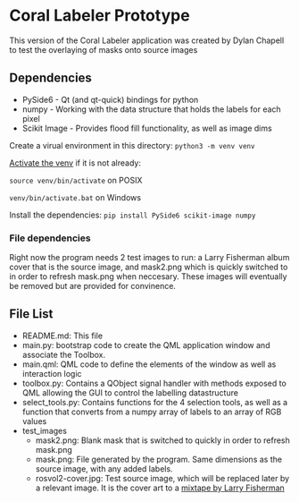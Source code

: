 # Coral Labeler Prototype
This version of the Coral Labeler application was created by Dylan Chapell to 
test the overlaying of masks onto source images

## Dependencies
- PySide6 - Qt (and qt-quick) bindings for python
- numpy - Working with the data structure that holds the labels for each pixel
- Scikit Image - Provides flood fill functionality, as well as image dims

Create a virual environment in this directory: `python3 -m venv venv`

[Activate the venv](https://docs.python.org/3/library/venv.html#how-venvs-work) if it is not already: 

`source venv/bin/activate` on POSIX

`venv/bin/activate.bat` on Windows

Install the dependencies: `pip install PySide6 scikit-image numpy`


### File dependencies
Right now the program needs 2 test images to run: a Larry Fisherman album cover 
that is the source image, and mask2.png which is quickly switched to in order to
refresh mask.png when neccesary. These images will eventually be removed but are
provided for convinence.

## File List
- README.md: This file
- main.py: bootstrap code to create the QML application window and associate the Toolbox.
- main.qml: QML code to define the elements of the window as well as interaction logic
- toolbox.py: Contains a QObject signal handler with methods exposed to QML allowing the GUI to control the labelling datastructure
- select_tools.py: Contains functions for the 4 selection tools, as well as a function that converts from a numpy array of labels to an array of RGB values
- test_images
    - mask2.png: Blank mask that is switched to quickly in order to refresh mask.png
    - mask.png: File generated by the program. Same dimensions as the source image, with any added labels.
    - rosvol2-cover.jpg: Test source image, which will be replaced later by a relevant image. It is the cover art to a [mixtape by Larry Fisherman](https://soundcloud.com/larryfisherman/run-on-sentences-volume-two)

